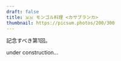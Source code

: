 ```yaml
---
draft: false
title: 🇲🇳 モンゴル料理 <カサブランカ>
thumbnail: https://picsum.photos/200/300
---
```


記念すべき第1回。

under construction...
